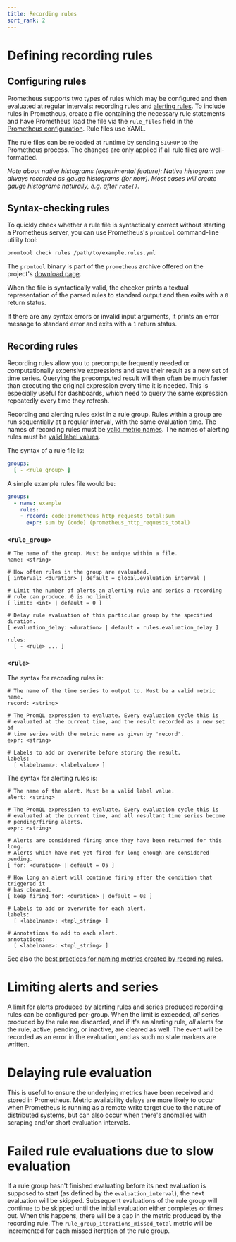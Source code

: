 ```yaml
---
title: Recording rules
sort_rank: 2
---
```


# Defining recording rules

## Configuring rules

Prometheus supports two types of rules which may be configured and then
evaluated at regular intervals: recording rules and [alerting
rules](alerting_rules.md). To include rules in Prometheus, create a file
containing the necessary rule statements and have Prometheus load the file via
the `rule_files` field in the [Prometheus configuration](configuration.md).
Rule files use YAML.

The rule files can be reloaded at runtime by sending `SIGHUP` to the Prometheus
process. The changes are only applied if all rule files are well-formatted.

_Note about native histograms (experimental feature): Native histogram are always
recorded as gauge histograms (for now). Most cases will create gauge histograms
naturally, e.g. after `rate()`._

## Syntax-checking rules

To quickly check whether a rule file is syntactically correct without starting
a Prometheus server, you can use Prometheus's `promtool` command-line utility
tool:

```bash
promtool check rules /path/to/example.rules.yml
```

The `promtool` binary is part of the `prometheus` archive offered on the
project's [download page](https://prometheus.io/download/).

When the file is syntactically valid, the checker prints a textual
representation of the parsed rules to standard output and then exits with
a `0` return status.

If there are any syntax errors or invalid input arguments, it prints an error 
message to standard error and exits with a `1` return status.

## Recording rules

Recording rules allow you to precompute frequently needed or computationally
expensive expressions and save their result as a new set of time series.
Querying the precomputed result will then often be much faster than executing
the original expression every time it is needed. This is especially useful for
dashboards, which need to query the same expression repeatedly every time they
refresh.

Recording and alerting rules exist in a rule group. Rules within a group are
run sequentially at a regular interval, with the same evaluation time.
The names of recording rules must be
[valid metric names](https://prometheus.io/docs/concepts/data_model/#metric-names-and-labels).
The names of alerting rules must be
[valid label values](https://prometheus.io/docs/concepts/data_model/#metric-names-and-labels).

The syntax of a rule file is:

```yaml
groups:
  [ - <rule_group> ]
```

A simple example rules file would be:

```yaml
groups:
  - name: example
    rules:
    - record: code:prometheus_http_requests_total:sum
      expr: sum by (code) (prometheus_http_requests_total)
```

### `<rule_group>`
```
# The name of the group. Must be unique within a file.
name: <string>

# How often rules in the group are evaluated.
[ interval: <duration> | default = global.evaluation_interval ]

# Limit the number of alerts an alerting rule and series a recording
# rule can produce. 0 is no limit.
[ limit: <int> | default = 0 ]

# Delay rule evaluation of this particular group by the specified duration.
[ evaluation_delay: <duration> | default = rules.evaluation_delay ]

rules:
  [ - <rule> ... ]
```

### `<rule>`

The syntax for recording rules is:

```
# The name of the time series to output to. Must be a valid metric name.
record: <string>

# The PromQL expression to evaluate. Every evaluation cycle this is
# evaluated at the current time, and the result recorded as a new set of
# time series with the metric name as given by 'record'.
expr: <string>

# Labels to add or overwrite before storing the result.
labels:
  [ <labelname>: <labelvalue> ]
```

The syntax for alerting rules is:

```
# The name of the alert. Must be a valid label value.
alert: <string>

# The PromQL expression to evaluate. Every evaluation cycle this is
# evaluated at the current time, and all resultant time series become
# pending/firing alerts.
expr: <string>

# Alerts are considered firing once they have been returned for this long.
# Alerts which have not yet fired for long enough are considered pending.
[ for: <duration> | default = 0s ]

# How long an alert will continue firing after the condition that triggered it
# has cleared.
[ keep_firing_for: <duration> | default = 0s ]

# Labels to add or overwrite for each alert.
labels:
  [ <labelname>: <tmpl_string> ]

# Annotations to add to each alert.
annotations:
  [ <labelname>: <tmpl_string> ]
```

See also the
[best practices for naming metrics created by recording rules](https://prometheus.io/docs/practices/rules/#recording-rules).

# Limiting alerts and series

A limit for alerts produced by alerting rules and series produced recording rules
can be configured per-group. When the limit is exceeded, _all_ series produced
by the rule are discarded, and if it's an alerting rule, _all_ alerts for
the rule, active, pending, or inactive, are cleared as well. The event will be
recorded as an error in the evaluation, and as such no stale markers are
written.

# Delaying rule evaluation
This is useful to ensure the underlying metrics have been received and stored in Prometheus. Metric availability delays are more likely to occur when Prometheus is running as a remote write target due to the nature of distributed systems, but can also occur when there's anomalies with scraping and/or short evaluation intervals.

# Failed rule evaluations due to slow evaluation

If a rule group hasn't finished evaluating before its next evaluation is supposed to start (as defined by the `evaluation_interval`), the next evaluation will be skipped. Subsequent evaluations of the rule group will continue to be skipped until the initial evaluation either completes or times out. When this happens, there will be a gap in the metric produced by the recording rule. The `rule_group_iterations_missed_total` metric will be incremented for each missed iteration of the rule group. 
